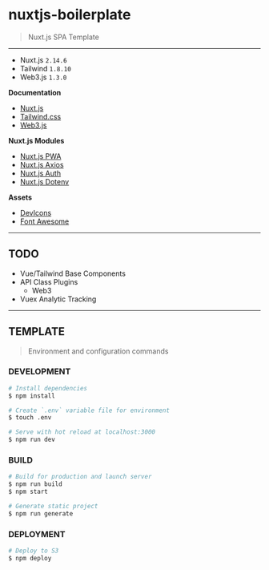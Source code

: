 # nuxtjs-boilerplate

> Nuxt.js SPA Template

---

* Nuxt.js `2.14.6`
* Tailwind `1.8.10`
* Web3.js `1.3.0`

__Documentation__
* [Nuxt.js](https://nuxtjs.org)
* [Tailwind.css](https://tailwindcss.com/)
* [Web3.js](https://web3js.readthedocs.io/)

__Nuxt.js Modules__
* [Nuxt.js PWA](https://pwa.nuxtjs.org/)
* [Nuxt.js Axios](https://axios.nuxtjs.org/)
* [Nuxt.js Auth](https://auth.nuxtjs.org/)
* [Nuxt.js Dotenv](https://github.com/nuxt-community/dotenv-module)

__Assets__
* [DevIcons](https://github.com/devicons/devicon)
* [Font Awesome](https://github.com/FortAwesome/Font-Awesome)

---

## TODO

* Vue/Tailwind Base Components
* API Class Plugins
  * Web3
* Vuex Analytic Tracking


---

## TEMPLATE

> Environment and configuration commands

### DEVELOPMENT

``` bash
# Install dependencies
$ npm install

# Create `.env` variable file for environment
$ touch .env

# Serve with hot reload at localhost:3000
$ npm run dev
```

### BUILD

```bash
# Build for production and launch server
$ npm run build
$ npm start

# Generate static project
$ npm run generate
```

### DEPLOYMENT

```bash
# Deploy to S3
$ npm deploy
```


